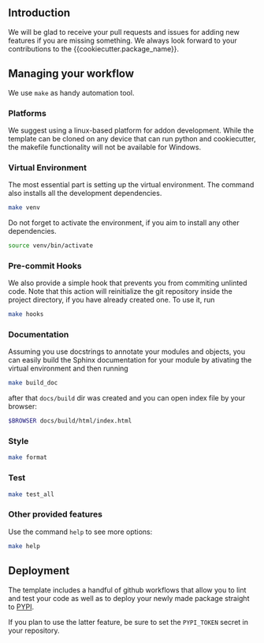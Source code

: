 ## Introduction
We will be glad to receive your pull requests and issues for adding new features if you are missing something.
We always look forward to your contributions to the {{cookiecutter.package_name}}. 

## Managing your workflow
We use `make` as handy automation tool.
### Platforms

We suggest using a linux-based platform for addon development. While the template can be cloned on any device that can run python and cookiecutter, the makefile functionality will not be available for Windows.

### Virtual Environment
The most essential part is setting up the virtual environment. The command also installs all the development dependencies.

```bash
make venv
```

Do not forget to activate the environment, if you aim to install any other dependencies.
```bash
source venv/bin/activate
```

### Pre-commit Hooks
We also provide a simple hook that prevents you from commiting unlinted code. Note that this action will reinitialize the git repository inside the project directory, if you have already created one. To use it, run

```bash
make hooks
```

### Documentation
Assuming you use docstrings to annotate your modules and objects, you can easily build the Sphinx documentation for your module 
by ativating the virtual environment and then running

```bash
make build_doc
```
after that `docs/build` dir was created and you can open index file by your browser:
```bash
$BROWSER docs/build/html/index.html
```
### Style
```bash
make format
```
### Test
```bash
make test_all
```
### Other provided features 
Use the command `help` to see more options:

```bash
make help
```

## Deployment

The template includes a handful of github workflows that allow you to lint and test your code as well as to deploy your newly made package straight to [PYPI](https://pypi.org/).

If you plan to use the latter feature, be sure to set the `PYPI_TOKEN` secret in your repository.
